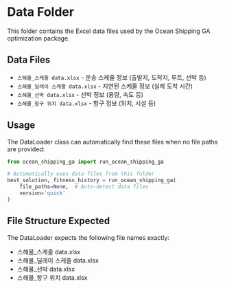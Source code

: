 # Data Folder

This folder contains the Excel data files used by the Ocean Shipping GA optimization package.

## Data Files

- `스해물_스케줄 data.xlsx` - 운송 스케줄 정보 (출발지, 도착지, 루트, 선박 등)
- `스해물_딜레이 스케줄 data.xlsx` - 지연된 스케줄 정보 (실제 도착 시간)
- `스해물_선박 data.xlsx` - 선박 정보 (용량, 속도 등)  
- `스해물_항구 위치 data.xlsx` - 항구 정보 (위치, 시설 등)

## Usage

The DataLoader class can automatically find these files when no file paths are provided:

```python
from ocean_shipping_ga import run_ocean_shipping_ga

# Automatically uses data files from this folder
best_solution, fitness_history = run_ocean_shipping_ga(
    file_paths=None,  # Auto-detect data files
    version='quick'
)
```

## File Structure Expected

The DataLoader expects the following file names exactly:
- 스해물_스케줄 data.xlsx
- 스해물_딜레이 스케줄 data.xlsx  
- 스해물_선박 data.xlsx
- 스해물_항구 위치 data.xlsx